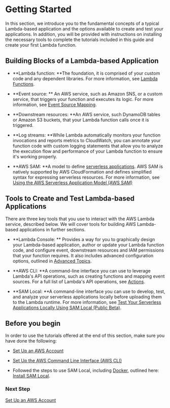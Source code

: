 # Getting Started<a name="getting-started"></a>

In this section, we introduce you to the fundamental concepts of a typical Lambda\-based application and the options available to create and test your applications\. In addition, you will be provided with instructions on installing the necessary tools to complete the tutorials included in this guide and create your first Lambda function\. 

## Building Blocks of a Lambda\-based Application<a name="lambda-application-fundamentals"></a>

+ **Lambda function: **The foundation, it is comprised of your custom code and any dependent libraries\. For more information, see [Lambda Functions](lambda-introduction-function.md)\.

+ **Event source: ** An AWS service, such as Amazon SNS, or a custom service, that triggers your function and executes its logic\. For more information, see [Event Source Mapping](java-invocation-options.md#intro-invocation-modes)\.

+ **Downstream resources: **An AWS service, such DynamoDB tables or Amazon S3 buckets, that your Lambda function calls once it is triggered\. 

+ **Log streams: **While Lambda automatically monitors your function invocations and reports metrics to CloudWatch, you can annotate your function code with custom logging statements that allow you to analyze the execution flow and performance of your Lambda function to ensure it's working properly\.

+ **AWS SAM: **A model to define [serverless applications](https://aws.amazon.com/serverless)\. AWS SAM is natively supported by AWS CloudFormation and defines simplified syntax for expressing serverless resources\. For more information, see [Using the AWS Serverless Application Model \(AWS SAM\)](serverless_app.md)

## Tools to Create and Test Lambda\-based Applications<a name="lambda-application-tools"></a>

There are three key tools that you use to interact with the AWS Lambda service, described below\. We will cover tools for building AWS Lambda\-based applications in further sections\.

+ **Lambda Console: ** Provides a way for you to graphically design your Lambda\-based application, author or update your Lambda function code, and configure event, downstream resources and IAM permissions that your function requires\. It also includes advanced configuration options, outlined in [Advanced Topics](advanced.md)\.

+ **AWS CLI: **A command\-line interface you can use to leverage Lambda's API operations, such as creating functions and mapping event sources\. For a full list of Lambda's API operations, see [Actions](API_Operations.md)\.

+ **SAM Local: **A command\-line interface you can use to develop, test, and analyze your serverless applications locally before uploading them to the Lambda runtime\. For more information, see [Test Your Serverless Applications Locally Using SAM Local \(Public Beta\)](test-sam-local.md)\.

## Before you begin<a name="lambda-application-fundamentals-before-you-begin"></a>

In order to use the tutorials offered at the end of this section, make sure you have done the following:

+ [Set Up an AWS Account](setup.md) 

+ [Set Up the AWS Command Line Interface \(AWS CLI\)](setup-awscli.md)

+ Followed the steps to use SAM Local, including [Docker](https://www.docker.com), outlined here: [Install SAM Local](sam-cli-requirements.md)\. 

### Next Step<a name="setting-up-next-step-account"></a>
[Set Up an AWS Account](setup.md)